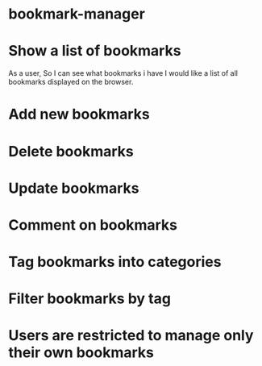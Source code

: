 # bookmark-manager

# Show a list of bookmarks
As a user,
So I can see what bookmarks i have
I would like a list of all bookmarks displayed on the browser.

# Add new bookmarks


# Delete bookmarks


# Update bookmarks


# Comment on bookmarks


# Tag bookmarks into categories


# Filter bookmarks by tag


# Users are restricted to manage only their own bookmarks
